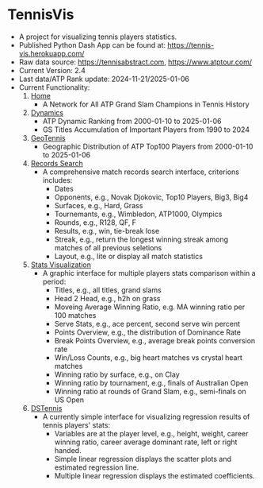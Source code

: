 # TennisVis
 * A project for visualizing tennis players statistics.
 * Published Python Dash App can be found at: https://tennis-vis.herokuapp.com/
 * Raw data source: https://tennisabstract.com, https://www.atptour.com/
 * Current Version: 2.4
 * Last data/ATP Rank update: 2024-11-21/2025-01-06
 * Current Functionality:
    1. [Home](https://tennis-vis.herokuapp.com/)
        - A Network for All ATP Grand Slam Champions in Tennis History
    2. [Dynamics](https://tennis-vis.herokuapp.com/dynamics)
        - ATP Dynamic Ranking from 2000-01-10 to 2025-01-06
        - GS Titles Accumulation of Important Players from 1990 to 2024
    3. [GeoTennis](https://tennis-vis.herokuapp.com/geotennis)
        - Geographic Distribution of ATP Top100 Players from 2000-01-10 to 2025-01-06
    4. [Records Search](https://tennis-vis.herokuapp.com/records)
        - A comprehensive match records search interface, criterions includes:
            - Dates
            - Opponents, e.g., Novak Djokovic, Top10 Players, Big3, Big4
            - Surfaces, e.g., Hard, Grass
            - Tournemants, e.g., Wimbledon, ATP1000, Olympics
            - Rounds, e.g., R128, QF, F
            - Results, e.g., win, tie-break lose
            - Streak, e.g., return the longest winning streak among matches of all previous seletions
            - Layout, e.g., lite or display all match statistics
    5. [Stats Visualization](https://tennis-vis.herokuapp.com/stats)
        - A graphic interface for multiple players stats comparison within a period:
            - Titles, e.g., all titles, grand slams
            - Head 2 Head, e.g., h2h on grass
            - Moveing Average Winning Ratio, e.g. MA winning ratio per 100 matches
            - Serve Stats, e.g., ace percent, second serve win percent
            - Points Overview, e.g., the distribution of Dominance Rate
            - Break Points Overview, e.g., average break points conversion rate
            - Win/Loss Counts, e.g., big heart matches vs crystal heart matches
            - Winning ratio by surface, e.g., on Clay
            - Winning ratio by tournament, e.g., finals of Australian Open
            - Winning ratio at rounds of Grand Slam, e.g., semi-finals on US Open
    6. [DSTennis](https://tennis-vis.herokuapp.com/ds)
        - A currently simple interface for visualizing regression results of tennis players' stats:
            - Variables are at the player level, e.g., height, weight, career winning ratio, career average dominant rate, left or right handed.
            - Simple linear regression displays the scatter plots and estimated regression line.
            - Multiple linear regression displays the estimated coefficients.